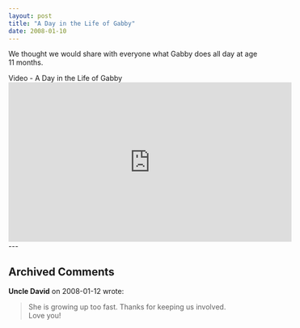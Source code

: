 ```yaml
---
layout: post
title: "A Day in the Life of Gabby"
date: 2008-01-10
---
```


<p>We thought we would share with everyone what Gabby does all day at age 11 months.</p>
<div id="day">Video - A Day in the Life of Gabby</div>
<iframe width="560" height="315" src="https://www.youtube.com/embed/Yb5lgev8Gfg" frameborder="0" allowfullscreen></iframe>
---

## Archived Comments

**Uncle David** on 2008-01-12 wrote:

> She is growing up too fast.  Thanks for keeping us involved.  <br>Love you!

